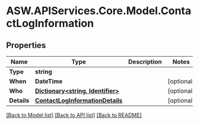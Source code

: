 # ASW.APIServices.Core.Model.ContactLogInformation
## Properties

Name | Type | Description | Notes
------------ | ------------- | ------------- | -------------
**Type** | **string** |  | 
**When** | **DateTime** |  | [optional] 
**Who** | [**Dictionary&lt;string, Identifier&gt;**](Identifier.md) |  | [optional] 
**Details** | [**ContactLogInformationDetails**](ContactLogInformationDetails.md) |  | [optional] 

[[Back to Model list]](../README.md#documentation-for-models) [[Back to API list]](../README.md#documentation-for-api-endpoints) [[Back to README]](../README.md)

